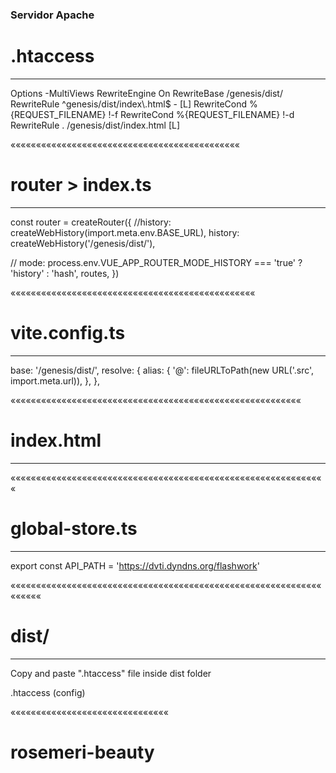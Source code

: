 ### Servidor Apache

# .htaccess

---

<IfModule mod_negotiation.c>
Options -MultiViews
</IfModule>

<IfModule mod_rewrite.c>
RewriteEngine On
RewriteBase /genesis/dist/
RewriteRule ^genesis/dist/index\.html$ - [L]
RewriteCond %{REQUEST_FILENAME} !-f
RewriteCond %{REQUEST_FILENAME} !-d
RewriteRule . /genesis/dist/index.html [L]
</IfModule>

«««««««««««««««««««««««««««««««««««««««««««««

# router > index.ts

---

const router = createRouter({
//history: createWebHistory(import.meta.env.BASE_URL),
history: createWebHistory('/genesis/dist/'),

// mode: process.env.VUE_APP_ROUTER_MODE_HISTORY === 'true' ? 'history' : 'hash',
routes,
})

««««««««««««««««««««««««««««««««««««««««««««««««

# vite.config.ts

---

base: '/genesis/dist/',
resolve: {
alias: {
'@': fileURLToPath(new URL('.src', import.meta.url)),
},
},

«««««««««««««««««««««««««««««««««««««««««««««««««««««««««

# index.html

---

<link
      rel="preload"
      as="style"
      onload="this.rel = 'stylesheet'"
      href="https://fonts.googleapis.com/css?family=Source+Sans+Pro:400,700"
    />
    <link
      rel="preload"
      as="style"
      onload="this.rel = 'stylesheet'"
      href="https://fonts.googleapis.com/css?family=Source+Code+Pro:400"
    />
    <link
      rel="preload"
      as="style"
      onload="this.rel = 'stylesheet'"
      href="https://fonts.googleapis.com/icon?family=Material+Icons"
    />
    <link rel="icon" href="./favicon.ico" />

««««««««««««««««««««««««««««««««««««««««««««««««««««««««««««««

# global-store.ts

---

export const API_PATH = 'https://dvti.dyndns.org/flashwork'

«««««««««««««««««««««««««««««««««««««««««««««««««««««««««««««««««««

# dist/

---

Copy and paste ".htaccess" file inside dist folder

.htaccess (config)

«««««««««««««««««««««««««««««««

# rosemeri-beauty
